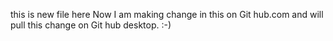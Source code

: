 this is new file here
Now I am making change in this on Git hub.com and will pull this change on Git hub desktop. :-)

